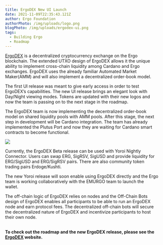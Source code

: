 ```yaml
---
title: ErgoDEX New UI Launch
date: 2021-11-09T22:35:43.121Z
author: Ergo Foundation
authorPhoto: /img/uploads/logo.png
blogPhoto: /img/uploads/ergodex-ui.png
tags:
  - Building Ergo
  - Roadmap
---
```

<!--StartFragment-->

[ErgoDEX](https://app.ergodex.io/swap) is a decentralized cryptocurrency exchange on the Ergo blockchain. The extended UTXO design of ErgoDEX allows it the unique ability to implement cross-chain liquidity among Cardano and Ergo exchanges. ErgoDEX uses the already familiar Automated Market Maker(AMM) and will also implement a decentralized order-book model.



The first UI release was meant to give early access in order to test ErgoDEX’s capabilities. The new UI release brings an elegant look with Day/Night viewing modes. Tokens are updated with their new logos and now the team is passing on to the next stage in the roadmap.

The ErgoDEX team is now implementing the decentralized order-book model on shared liquidity pools with AMM pools. After this stage, the next step in development will be Cardano integration. The team has already implemented the Plutus Port and now they are waiting for Cardano smart contracts to become functional.



![](https://lh6.googleusercontent.com/fFMG1PfRL27PO2Al6JF70qxKmoQt6z5dWlumKcx-rV4G522jda9y16PPKEmHShgxu52lpquVHLscnYlQ3yn7xc6ctkEd_CS3fxDpAfIVC2H8IfD-pCWiVea-PcbDbioj0kpT38qB)



Currently, the ErgoDEX Beta release can be used with Yoroi Nightly Connector. Users can swap ERG, SigRSV, SigUSD and provide liquidity for ERG/SigUSD and ERG/SigRSV pairs. There are also community token trading pairs Erdoge/Kushti. 



The new Yoroi release will soon enable using ErgoDEX directly and the Ergo team is working collaboratively with the EMURGO team to launch the wallet. 



The off-chain logic of ErgoDEX relies on nodes and the Off-Chain Bots design of ErgoDEX enables all participants to be able to run an ErgoDEX node and earn protocol fees. The decentralized off-chain bots will secure the decentralized nature of ErgoDEX and incentivize participants to host their own node.

**\
To check out the roadmap and the new ErgoDEX release, please see the  [ErgoDEX](https://ergodex.io/) website.**

<!--EndFragment-->